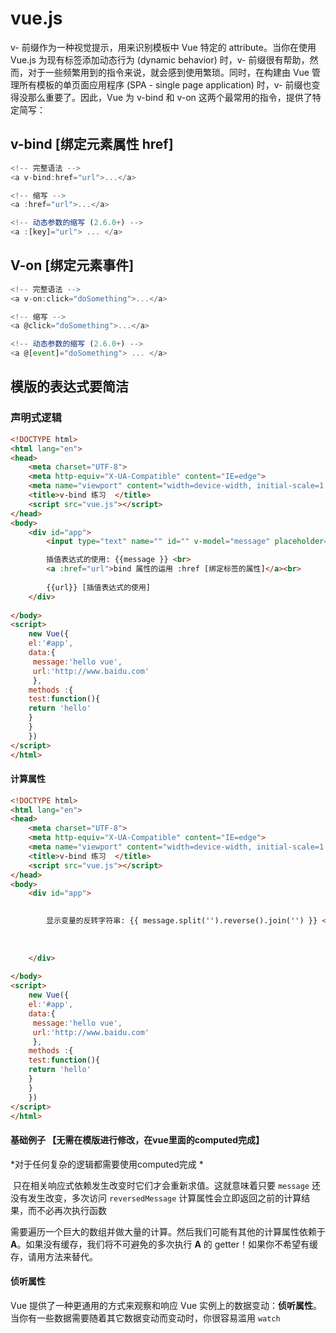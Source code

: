 # vue.js
v- 前缀作为一种视觉提示，用来识别模板中 Vue 特定的 attribute。当你在使用 Vue.js 为现有标签添加动态行为 (dynamic behavior) 时，v- 前缀很有帮助，然而，对于一些频繁用到的指令来说，就会感到使用繁琐。同时，在构建由 Vue 管理所有模板的单页面应用程序 (SPA - single page application) 时，v- 前缀也变得没那么重要了。因此，Vue 为 v-bind 和 v-on 这两个最常用的指令，提供了特定简写：

## v-bind [绑定元素属性 href]

```js
<!-- 完整语法 -->
<a v-bind:href="url">...</a>

<!-- 缩写 -->
<a :href="url">...</a>

<!-- 动态参数的缩写 (2.6.0+) -->
<a :[key]="url"> ... </a>
```



## V-on [绑定元素事件]

```js
<!-- 完整语法 -->
<a v-on:click="doSomething">...</a>

<!-- 缩写 -->
<a @click="doSomething">...</a>

<!-- 动态参数的缩写 (2.6.0+) -->
<a @[event]="doSomething"> ... </a>
```





## 模版的表达式要简洁

### 声明式逻辑

```html
<!DOCTYPE html>
<html lang="en">
<head>
    <meta charset="UTF-8">
    <meta http-equiv="X-UA-Compatible" content="IE=edge">
    <meta name="viewport" content="width=device-width, initial-scale=1.0">
    <title>v-bind 练习  </title>
    <script src="vue.js"></script>
</head>
<body>
    <div id="app">
        <input type="text" name="" id="" v-model="message" placeholder="input 输入框熟悉的绑定使用"><br>

        插值表达式的使用: {{message }} <br>
        <a :href="url">bind 属性的运用 :href [绑定标签的属性]</a><br>
       
        {{url}} [插值表达式的使用]
    </div>
  
</body>
<script>
    new Vue({
    el:'#app',
    data:{
     message:'hello vue',
     url:'http://www.baidu.com'
     },
    methods :{
    test:function(){
    return 'hello'
    }
    }
    })
</script>
</html>
```



#### 计算属性

```html
<!DOCTYPE html>
<html lang="en">
<head>
    <meta charset="UTF-8">
    <meta http-equiv="X-UA-Compatible" content="IE=edge">
    <meta name="viewport" content="width=device-width, initial-scale=1.0">
    <title>v-bind 练习  </title>
    <script src="vue.js"></script>
</head>
<body>
    <div id="app">
      

        显示变量的反转字符串: {{ message.split('').reverse().join('') }} <br>
       
       
     
    </div>
  
</body>
<script>
    new Vue({
    el:'#app',
    data:{
     message:'hello vue',
     url:'http://www.baidu.com'
     },
    methods :{
    test:function(){
    return 'hello'
    }
    }
    })
</script>
</html>

```

#### 基础例子 【无需在模版进行修改，在vue里面的computed完成】

*对于任何复杂的逻辑都需要使用computed完成 *

​    只在相关响应式依赖发生改变时它们才会重新求值。这就意味着只要 `message` 还没有发生改变，多次访问 `reversedMessage` 计算属性会立即返回之前的计算结果，而不必再次执行函数



需要遍历一个巨大的数组并做大量的计算。然后我们可能有其他的计算属性依赖于 **A**。如果没有缓存，我们将不可避免的多次执行 **A** 的 getter！如果你不希望有缓存，请用方法来替代。

#### 侦听属性 

Vue 提供了一种更通用的方式来观察和响应 Vue 实例上的数据变动：**侦听属性**。当你有一些数据需要随着其它数据变动而变动时，你很容易滥用 `watch`

